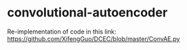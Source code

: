 # convolutional-autoencoder

Re-implementation of code in this link: https://github.com/XifengGuo/DCEC/blob/master/ConvAE.py
